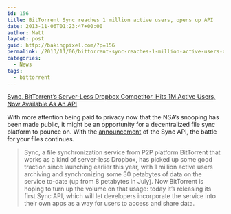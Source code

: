 ```yaml
---
id: 156
title: BitTorrent Sync reaches 1 million active users, opens up API
date: 2013-11-06T01:23:47+00:00
author: Matt
layout: post
guid: http://bakingpixel.com/?p=156
permalink: /2013/11/06/bittorrent-sync-reaches-1-million-active-users-opens-up-api/
categories:
  - News
tags:
  - bittorrent
---
```

[Sync, BitTorrent’s Server-Less Dropbox Competitor, Hits 1M Active Users, Now Available As An API](http://techcrunch.com/2013/11/05/sync-bittorrents-server-less-dropbox-competitor-hits-1m-active-users-releases-api/)

With more attention being paid to privacy now that the NSA&#8217;s snooping has been made public, it might be an opportunity for a decentralized file sync platform to pounce on. With the [announcement](http://blog.bittorrent.com/2013/11/05/bittorrent-sync-beta-api-now-available-to-developers/) of the Sync API, the battle for your files continues.

> Sync, a file synchronization service from P2P platform BitTorrent that works as a kind of server-less Dropbox, has picked up some good traction since launching earlier this year, with 1 million active users archiving and synchronizing some 30 petabytes of data on the service to-date (up from 8 petabytes in July). Now BitTorrent is hoping to turn up the volume on that usage: today it’s releasing its first Sync API, which will let developers incorporate the service into their own apps as a way for users to access and share data.
